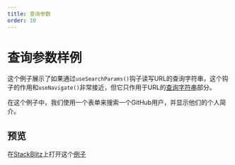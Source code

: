 ```yaml
---
title: 查询参数
order: 10
---
```


# 查询参数样例
这个例子展示了如果通过`useSearchParams()`钩子读写URL的查询字符串，这个钩子的作用和`useNavigate()`非常接近，但它只作用于URL的[查询字符串](https://developer.mozilla.org/en-US/docs/Web/API/Location/search)部分。

在这个例子中，我们使用一个表单来搜索一个GitHub用户，并显示他们的个人简介。

## 预览
在[StackBlitz](https://stackblitz.com/)上打开这个[例子](https://stackblitz.com/edit/github-uowvw2?file=src/App.tsx)